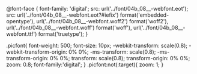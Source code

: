 @font-face {
    font-family: 'digital';
    src: url('../font/04b_08__-webfont.eot');
    src: url('../font/04b_08__-webfont.eot?#iefix') format('embedded-opentype'),
         url('../font/04b_08__-webfont.woff2') format('woff2'),
         url('../font/04b_08__-webfont.woff') format('woff'),
         url('../font/04b_08__-webfont.ttf') format('truetype');
}

.picfont{
    font-weight: 500;
    font-size: 10px;
    -webkit-transform: scale(0.8);
    -webkit-transform-origin: 0% 0%;
    -ms-transform: scale(0.8);
    -ms-transform-origin: 0% 0%;
    transform: scale(0.8);
    transform-origin: 0% 0%;
    zoom: 0.8;
    font-family:'digital';
}
.picfont:not(:target){
    zoom: 1;
}